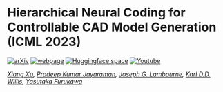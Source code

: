 # Hierarchical Neural Coding for Controllable CAD Model Generation (ICML 2023)

[![arXiv](https://img.shields.io/badge/📃-arXiv%20-red.svg)](https://arxiv.org/abs/2303.01818)
[![webpage](https://img.shields.io/badge/🌐-Website%20-blue.svg)](https://wordasimage.github.io/Word-As-Image-Page/) 
[![Huggingface space](https://img.shields.io/badge/🤗-Demo%20-yellow.svg)](https://huggingface.co/spaces/SemanticTypography/Word-As-Image)
[![Youtube](https://img.shields.io/badge/📽️-Video%20-orchid.svg)](https://www.youtube.com/watch?v=9D12a6RCQaw)

*[Xiang Xu](https://samxuxiang.github.io/), [Pradeep Kumar Jayaraman](https://www.autodesk.com/research/people/pradeep-kumar-jayaraman), [Joseph G. Lambourne](https://www.autodesk.com/research/people/joseph-lambourne), [Karl D.D. Willis](https://www.karlddwillis.com/), [Yasutaka Furukawa](https://www.cs.sfu.ca/~furukawa/)*

